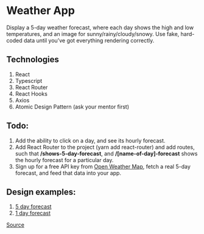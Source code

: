 # Weather App

Display a 5-day weather forecast, where each day shows the high and low temperatures, and an image for sunny/rainy/cloudy/snowy. Use fake, hard-coded data until you’ve got everything rendering correctly.

## Technologies
1. React
2. Typescript
3. React Router
4. React Hooks
5. Axios
6. Atomic Design Pattern (ask your mentor first)

## Todo:
1. Add the ability to click on a day, and see its hourly forecast.
2. Add React Router to the project (yarn add react-router) and add routes, such that **/shows-5-day-forecast**, and **/[name-of-day]-forecast** shows the hourly forecast for a particular day.
3. Sign up for a free API key from [Open Weather Map](https://openweathermap.org/), fetch a real 5-day forecast, and feed that data into your app.

## Design examples:
1. [5 day forecast](https://prnt.sc/t49a8q)
2. [1 day forecast](https://prnt.sc/t49dm8)



[Source](https://weather.com/weather/today/l/47.06,28.85?par=google&temp=c)
